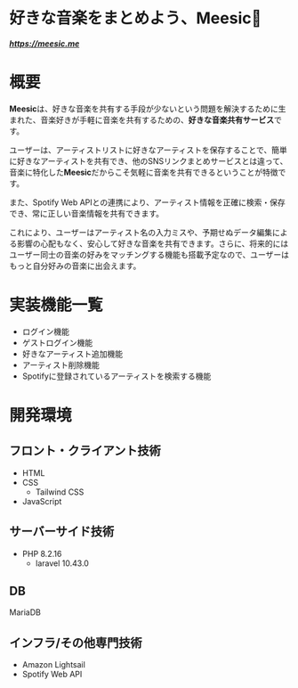 # 好きな音楽をまとめよう、Meesic🎵
 ***https://meesic.me***

# 概要
**Meesic**は、好きな音楽を共有する手段が少ないという問題を解決するために生まれた、音楽好きが手軽に音楽を共有するための、**好きな音楽共有サービス**です。

ユーザーは、アーティストリストに好きなアーティストを保存することで、簡単に好きなアーティストを共有でき、他のSNSリンクまとめサービスとは違って、音楽に特化した**Meesic**だからこそ気軽に音楽を共有できるということが特徴です。

また、Spotify Web APIとの連携により、アーティスト情報を正確に検索・保存でき、常に正しい音楽情報を共有できます。

これにより、ユーザーはアーティスト名の入力ミスや、予期せぬデータ編集による影響の心配もなく、安心して好きな音楽を共有できます。さらに、将来的にはユーザー同士の音楽の好みをマッチングする機能も搭載予定なので、ユーザーはもっと自分好みの音楽に出会えます。

# 実装機能一覧
- ログイン機能
- ゲストログイン機能
- 好きなアーティスト追加機能
- アーティスト削除機能
- Spotifyに登録されているアーティストを検索する機能

# 開発環境
## フロント・クライアント技術
- HTML
- CSS
    - Tailwind CSS
-  JavaScript

## サーバーサイド技術
- PHP 8.2.16
    - laravel 10.43.0

## DB
MariaDB

## インフラ/その他専門技術
- Amazon Lightsail
- Spotify Web API

